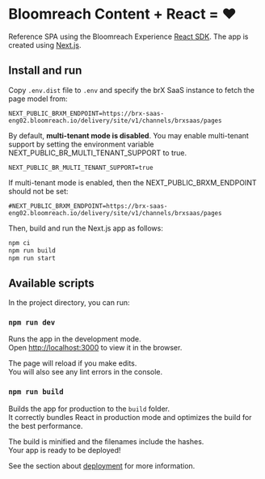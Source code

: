 # Bloomreach Content + React = ♥️

Reference SPA using the Bloomreach Experience [React SDK](https://www.npmjs.com/package/@bloomreach/react-sdk).
The app is created using [Next.js](https://nextjs.org/).

## Install and run

Copy `.env.dist` file to `.env` and specify the brX SaaS instance to fetch the page model from:
```
NEXT_PUBLIC_BRXM_ENDPOINT=https://brx-saas-eng02.bloomreach.io/delivery/site/v1/channels/brxsaas/pages
```

By default, **multi-tenant mode is disabled**. You may enable multi-tenant support by setting the environment variable NEXT_PUBLIC_BR_MULTI_TENANT_SUPPORT to true.
```
NEXT_PUBLIC_BR_MULTI_TENANT_SUPPORT=true
```

If multi-tenant mode is enabled, then the NEXT_PUBLIC_BRXM_ENDPOINT should not be set:
```
#NEXT_PUBLIC_BRXM_ENDPOINT=https://brx-saas-eng02.bloomreach.io/delivery/site/v1/channels/brxsaas/pages
```
Then, build and run the Next.js app as follows:

```bash
npm ci
npm run build
npm run start
```

## Available scripts

In the project directory, you can run:

### `npm run dev`

Runs the app in the development mode.<br>
Open <http://localhost:3000> to view it in the browser.

The page will reload if you make edits.<br>
You will also see any lint errors in the console.

### `npm run build`

Builds the app for production to the `build` folder.<br>
It correctly bundles React in production mode and optimizes the build for the best performance.

The build is minified and the filenames include the hashes.<br>
Your app is ready to be deployed!

See the section about [deployment](https://nextjs.org/docs/deployment) for more information.
